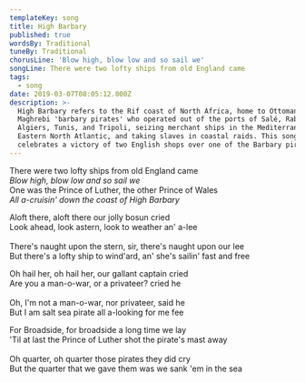 ```yaml
---
templateKey: song
title: High Barbary
published: true
wordsBy: Traditional
tuneBy: Traditional
chorusLine: 'Blow high, blow low and so sail we'
songLine: There were two lofty ships from old England came
tags:
  - song
date: 2019-03-07T08:05:12.000Z
description: >-
  High Barbary refers to the Rif coast of North Africa, home to Ottoman and
  Maghrebi 'barbary pirates' who operated out of the ports of Salé, Rabat,
  Algiers, Tunis, and Tripoli, seizing merchant ships in the Mediterranean and
  Eastern North Atlantic, and taking slaves in coastal raids. This song
  celebrates a victory of two English shops over one of the Barbary pirates.
---
```

There were two lofty ships from old England came\
_Blow high, blow low and so sail we_\
One was the Prince of Luther, the other Prince of Wales\
_All a-cruisin' down the coast of High Barbary_ 

Aloft there, aloft there our jolly bosun cried\
Look ahead, look astern, look to weather an' a-lee\
\
There's naught upon the stern, sir, there's naught upon our lee\
But there's a lofty ship to wind'ard, an' she's sailin' fast and
free

Oh hail her, oh hail her, our gallant captain cried\
Are you a man-o-war, or a privateer? cried he\
\
Oh, I'm not a man-o-war, nor privateer, said he\
But I am salt sea pirate all a-looking for me fee

For Broadside, for broadside a long time we lay\
'Til at last the Prince of Luther shot the pirate's mast away\
\
Oh quarter, oh quarter those pirates they did cry\
But the quarter that we gave them was we sank 'em in the sea
